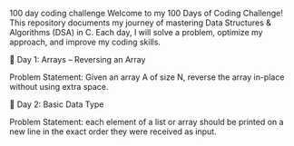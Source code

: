 100 day coding challenge
Welcome to my 100 Days of Coding Challenge! This repository documents my journey of mastering Data Structures & Algorithms (DSA) in C. Each day, I will solve a problem, optimize my approach, and improve my coding skills.

📌 Day 1: Arrays – Reversing an Array

Problem Statement: Given an array A of size N, reverse the array in-place without using extra space.

📌 Day 2: Basic Data Type

Problem Statement: each element of a list or array should be printed on a new line in the exact order they were received as input.

